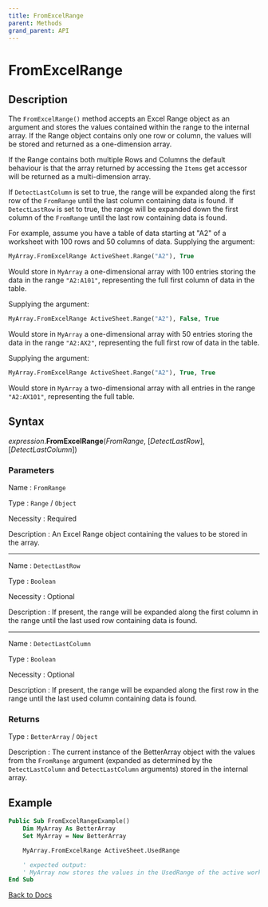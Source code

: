 ```yaml
---
title: FromExcelRange
parent: Methods
grand_parent: API
---
```


# FromExcelRange

## Description

The `FromExcelRange()` method accepts an Excel Range object as an argument and stores the values contained within the range to the internal array. If the Range object contains only one row or column, the values will be stored and returned as a one-dimension array.

If the Range contains both multiple Rows and Columns the default behaviour is that the array returned by accessing the `Items` get accessor will be returned as a multi-dimension array.

If `DetectLastColumn` is set to true, the range will be expanded along the first row of the `FromRange` until the last column containing data is found. If `DetectLastRow` is set to true, the range will be expanded down the first column of the `FromRange` until the last row containing data is found.

For example, assume you have a table of data starting at "A2" of a worksheet with 100 rows and 50 columns of data. Supplying the argument:

```vb
MyArray.FromExcelRange ActiveSheet.Range("A2"), True
```

Would store in `MyArray` a one-dimensional array with 100 entries storing the data in the range `"A2:A101"`, representing the full first column of data in the table.

Supplying the argument:

```vb
MyArray.FromExcelRange ActiveSheet.Range("A2"), False, True
```

Would store in `MyArray` a one-dimensional array with 50 entries storing the data in the range `"A2:AX2"`, representing the full first row of data in the table.

Supplying the argument:

```vb
MyArray.FromExcelRange ActiveSheet.Range("A2"), True, True
```

Would store in `MyArray` a two-dimensional array with all entries in the range `"A2:AX101"`, representing the full table.

## Syntax

*expression*.**FromExcelRange**(*FromRange*, [*DetectLastRow*], [*DetectLastColumn*])

### Parameters

Name
: `FromRange`

Type
: `Range` / `Object`

Necessity
: Required

Description
: An Excel Range object containing the values to be stored in the array.

---

Name
: `DetectLastRow`

Type
: `Boolean`

Necessity
: Optional

Description
: If present, the range will be expanded along the first column in the range until the last used row containing data is found.

---

Name
: `DetectLastColumn`

Type
: `Boolean`

Necessity
: Optional

Description
: If present, the range will be expanded along the first row in the range until the last used column containing data is found.

### Returns

Type
: `BetterArray` / `Object`

Description
: The current instance of the BetterArray object with the values from the `FromRange` argument (expanded as determined by the `DetectLastColumn` and `DetectLastColumn` arguments) stored in the internal array.

## Example

```vb
Public Sub FromExcelRangeExample()
    Dim MyArray As BetterArray
    Set MyArray = New BetterArray

    MyArray.FromExcelRange ActiveSheet.UsedRange

    ' expected output:
    ' MyArray now stores the values in the UsedRange of the active worksheet
End Sub
```


[Back to Docs](https://senipah.github.io/VBA-Better-Array/)





